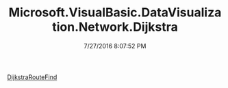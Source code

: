 ﻿---
title: Microsoft.VisualBasic.DataVisualization.Network.Dijkstra
date: 7/27/2016 8:07:52 PM
---

[DijkstraRouteFind](T-Microsoft.VisualBasic.DataVisualization.Network.Dijkstra.DijkstraRouteFind.html)
